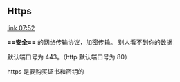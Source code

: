
## Https

[link 07:52](https://www.bilibili.com/video/BV1zE411N7m9?p=13)


**==安全==** 的网络传输协议，加密传输。
别人看不到你的数据

默认端口号为 443。（http 默认端口号为 80） 



https 是要购买证书和密钥的

 
